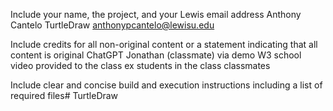 Include your name, the project, and your Lewis email address
Anthony Cantelo
TurtleDraw
anthonypcantelo@lewisu.edu

Include credits for all non-original content or a statement indicating that all content is original
ChatGPT
Jonathan (classmate) via demo
W3 school
video provided to the class
ex students in the class
classmates

Include clear and concise build and execution instructions including a list of required files# TurtleDraw
